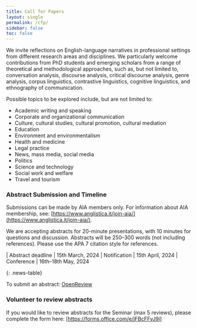 ```yaml
---
title: Call for Papers
layout: single
permalink: /cfp/
sidebar: false
toc: false
---
```


We invite reflections on English-language narratives in professional settings from different research areas and disciplines. We particularly welcome contributions from PhD students and emerging scholars from a range of theoretical and methodological approaches, such as, but not limited to, conversation analysis, discourse analysis, critical discourse analysis, genre analysis, corpus linguistics, contrastive linguistics, cognitive linguistics, and ethnography of communication. 

Possible topics to be explored include, but are not limited to:

-	Academic writing and speaking
-	Corporate and organizational communication
-	Culture, cultural studies, cultural promotion, cultural mediation
-	Education
-	Environment and environmentalism
-	Health and medicine
-	Legal practice
-	News, mass media, social media
-	Politics
-	Science and technology
-	Social work and welfare
-	Travel and tourism 


### Abstract Submission and Timeline

Submissions can be made by AIA members only. For information about AIA membership, see: [https://www.anglistica.it/join-aia/](https://www.anglistica.it/join-aia/). 

We are accepting abstracts for 20-minute presentations, with 10 minutes for questions and discussion. Abstracts will be 250–300 words (not including references). Please use the APA 7 citation style for references.


<style>
.news-table { font-size: .9em; table-layout: fixed;}
.news-table tr td:nth-child(1) { font-weight: bold; width: 10em; }
</style>
| Abstract deadline | 15th March, 2024
| Notification | 15th April, 2024
| Conference | 16th–18th May, 2024

{: .news-table}

To submit an abstract: [OpenReview](https://openreview.net/group?id=AIA/2024/Seminar_Brixen)


### Volunteer to review abstracts

If you would like to review abstracts for the Seminar (max 5 reviews), please complete the form here: [https://forms.office.com/e/jFBcFFyJ9i]

